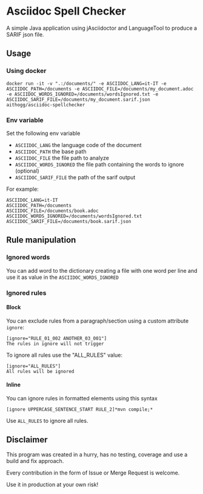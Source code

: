 # Asciidoc Spell Checker
A simple Java application using jAsciidoctor and LanguageTool to produce a SARIF json file.

## Usage

### Using docker
`docker run -it -v ".:/documents/" -e ASCIIDOC_LANG=it-IT -e ASCIIDOC_PATH=/documents -e ASCIIDOC_FILE=/documents/my_document.adoc -e ASCIIDOC_WORDS_IGNORED=/documents/wordsIgnored.txt -e ASCIIDOC_SARIF_FILE=/documents/my_document.sarif.json aithogg/asciidoc-spellchecker`

### Env variable
Set the following env variable
* `ASCIIDOC_LANG` the language code of the document
* `ASCIIDOC_PATH` the base path
* `ASCIIDOC_FILE` the file path to analyze
* `ASCIIDOC_WORDS_IGNORED` the file path containing the words to ignore (optional)
* `ASCIIDOC_SARIF_FILE` the path of the sarif output

For example:
```
ASCIIDOC_LANG=it-IT
ASCIIDOC_PATH=/documents
ASCIIDOC_FILE=/documents/book.adoc
ASCIIDOC_WORDS_IGNORED=/documents/wordsIgnored.txt
ASCIIDOC_SARIF_FILE=/documents/book.sarif.json
```

## Rule manipulation
### Ignored words
You can add word to the dictionary creating a file with one word per line and use it as value in the `ASCIIDOC_WORDS_IGNORED`

### Ignored rules
#### Block
You can exclude rules from a paragraph/section using a custom attribute `ignore`:

```
[ignore="RULE_01_002 ANOTHER_03_001"]
The rules in ignore will not trigger
```

To ignore all rules use the "ALL_RULES" value:

```
[ignore="ALL_RULES"]
All rules will be ignored
```

#### Inline
You can ignore rules in formatted elements using this syntax

```
[ignore UPPERCASE_SENTENCE_START RULE_2]*mvn compile;*
```

Use `ALL_RULES` to ignore all rules.

## Disclaimer
This program was created in a hurry, has no testing, coverage and use a build and fix approach.

Every contribution in the form of Issue or Merge Request is welcome. 

Use it in production at your own risk!
